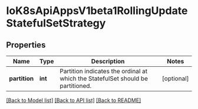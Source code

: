 # IoK8sApiAppsV1beta1RollingUpdateStatefulSetStrategy

## Properties
Name | Type | Description | Notes
------------ | ------------- | ------------- | -------------
**partition** | **int** | Partition indicates the ordinal at which the StatefulSet should be partitioned. | [optional] 

[[Back to Model list]](../README.md#documentation-for-models) [[Back to API list]](../README.md#documentation-for-api-endpoints) [[Back to README]](../README.md)

